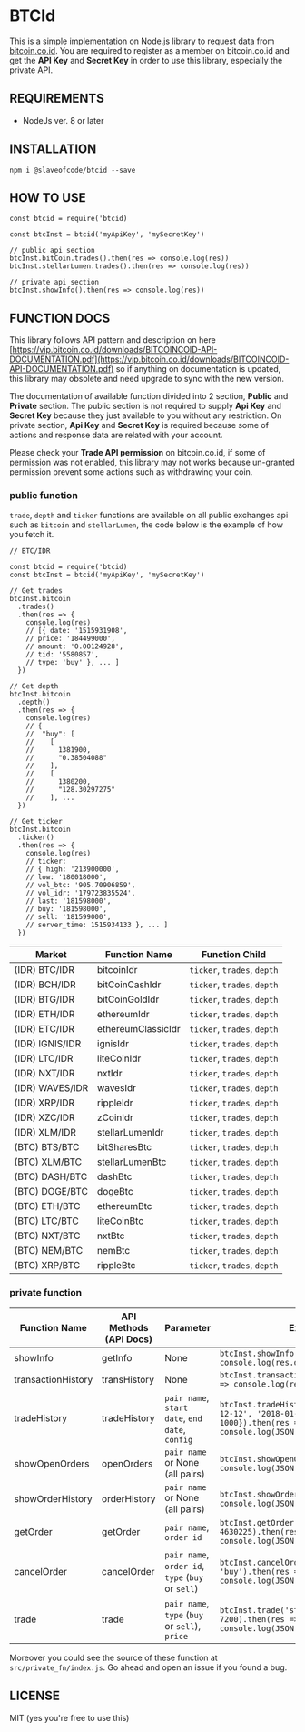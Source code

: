 # BTCId

This is a simple implementation on Node.js library to request data from [bitcoin.co.id](http://bitcoin.co.id). You are required to register as a member on bitcoin.co.id and get the **API Key** and **Secret Key** in order to use this library, especially the private API.

## REQUIREMENTS

* NodeJs ver. 8 or later

## INSTALLATION

    npm i @slaveofcode/btcid --save

## HOW TO USE

    const btcid = require('btcid)

    const btcInst = btcid('myApiKey', 'mySecretKey')

    // public api section
    btcInst.bitCoin.trades().then(res => console.log(res))
    btcInst.stellarLumen.trades().then(res => console.log(res))

    // private api section
    btcInst.showInfo().then(res => console.log(res))

## FUNCTION DOCS

This library follows API pattern and description on here [https://vip.bitcoin.co.id/downloads/BITCOINCOID-API-DOCUMENTATION.pdf](https://vip.bitcoin.co.id/downloads/BITCOINCOID-API-DOCUMENTATION.pdf) so if anything on documentation is updated, this library may obsolete and need upgrade to sync with the new version.

The documentation of available function divided into 2 section, **Public** and **Private** section. The public section is not required to supply **Api Key** and **Secret Key** because they just available to you without any restriction. On private section, **Api Key** and **Secret Key** is required because some of actions and response data are related with your account.

Please check your **Trade API permission** on bitcoin.co.id, if some of permission was not enabled, this library may not works because un-granted permission prevent some actions such as withdrawing your coin.

### public function

`trade`, `depth` and `ticker` functions are available on all public exchanges api such as `bitcoin` and `stellarLumen`, the code below is the example of how you fetch it.

    // BTC/IDR

    const btcid = require('btcid)
    const btcInst = btcid('myApiKey', 'mySecretKey')

    // Get trades
    btcInst.bitcoin
      .trades()
      .then(res => {
        console.log(res)
        // [{ date: '1515931908',
        // price: '184499000',
        // amount: '0.00124928',
        // tid: '5580857',
        // type: 'buy' }, ... ]
      })

    // Get depth
    btcInst.bitcoin
      .depth()
      .then(res => {
        console.log(res)
        // {
        //  "buy": [
        //    [
        //      1381900,
        //      "0.38504088"
        //    ],
        //    [
        //      1380200,
        //      "128.30297275"
        //    ], ...
      })

    // Get ticker
    btcInst.bitcoin
      .ticker()
      .then(res => {
        console.log(res)
        // ticker:
        // { high: '213900000',
        // low: '180018000',
        // vol_btc: '905.70906859',
        // vol_idr: '179723835524',
        // last: '181598000',
        // buy: '181598000',
        // sell: '181599000',
        // server_time: 1515934133 }, ... ]
      })

| Market          | Function Name      | Function Child              |
| --------------- | ------------------ | --------------------------- |
| (IDR) BTC/IDR   | bitcoinIdr         | `ticker`, `trades`, `depth` |
| (IDR) BCH/IDR   | bitCoinCashIdr     | `ticker`, `trades`, `depth` |
| (IDR) BTG/IDR   | bitCoinGoldIdr     | `ticker`, `trades`, `depth` |
| (IDR) ETH/IDR   | ethereumIdr        | `ticker`, `trades`, `depth` |
| (IDR) ETC/IDR   | ethereumClassicIdr | `ticker`, `trades`, `depth` |
| (IDR) IGNIS/IDR | ignisIdr           | `ticker`, `trades`, `depth` |
| (IDR) LTC/IDR   | liteCoinIdr        | `ticker`, `trades`, `depth` |
| (IDR) NXT/IDR   | nxtIdr             | `ticker`, `trades`, `depth` |
| (IDR) WAVES/IDR | wavesIdr           | `ticker`, `trades`, `depth` |
| (IDR) XRP/IDR   | rippleIdr          | `ticker`, `trades`, `depth` |
| (IDR) XZC/IDR   | zCoinIdr           | `ticker`, `trades`, `depth` |
| (IDR) XLM/IDR   | stellarLumenIdr    | `ticker`, `trades`, `depth` |
| (BTC) BTS/BTC   | bitSharesBtc       | `ticker`, `trades`, `depth` |
| (BTC) XLM/BTC   | stellarLumenBtc    | `ticker`, `trades`, `depth` |
| (BTC) DASH/BTC  | dashBtc            | `ticker`, `trades`, `depth` |
| (BTC) DOGE/BTC  | dogeBtc            | `ticker`, `trades`, `depth` |
| (BTC) ETH/BTC   | ethereumBtc        | `ticker`, `trades`, `depth` |
| (BTC) LTC/BTC   | liteCoinBtc        | `ticker`, `trades`, `depth` |
| (BTC) NXT/BTC   | nxtBtc             | `ticker`, `trades`, `depth` |
| (BTC) NEM/BTC   | nemBtc             | `ticker`, `trades`, `depth` |
| (BTC) XRP/BTC   | rippleBtc          | `ticker`, `trades`, `depth` |

### private function

| Function Name      | API Methods (API Docs) | Parameter                                         | Example                                                                                                                         |
| ------------------ | ---------------------- | ------------------------------------------------- | ------------------------------------------------------------------------------------------------------------------------------- |
| showInfo           | getInfo                | None                                              | `btcInst.showInfo().then(res => console.log(res.data))`                                                                         |
| transactionHistory | transHistory           | None                                              | `btcInst.transactionHistory().then(res => console.log(res.data))`                                                               |
| tradeHistory       | tradeHistory           | `pair name`, `start date`, `end date`, `config`   | `btcInst.tradeHistory('str_btc', '2017-12-12', '2018-01-01', {count: 1000}).then(res => console.log(JSON.stringify(res.data)))` |
| showOpenOrders     | openOrders             | `pair name` or None (all pairs)                   | `btcInst.showOpenOrders().then(res => console.log(JSON.stringify(res.data)))`                                                   |
| showOrderHistory   | orderHistory           | `pair name` or None (all pairs)                   | `btcInst.showOrderHistory().then(res => console.log(JSON.stringify(res.data)))`                                                 |
| getOrder           | getOrder               | `pair name`, `order id`                           | `btcInst.getOrder('str_idr', 4630225).then(res => console.log(JSON.stringify(res.data)))`                                       |
| cancelOrder        | cancelOrder            | `pair name`, `order id`, `type` (`buy` or `sell`) | `btcInst.cancelOrder('str_idr', 18, 'buy').then(res => console.log(JSON.stringify(res.data)))`                                  |
| trade              | trade                  | `pair name`, `type` (`buy` or `sell`), `price`    | `btcInst.trade('str_idr', 'buy', 7200).then(res => console.log(JSON.stringify(res.data)))`                                      |

Moreover you could see the source of these function at `src/private_fn/index.js`. Go ahead and open an issue if you found a bug.

## LICENSE

MIT (yes you're free to use this)
